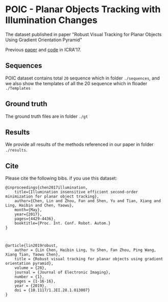 # POIC - Planar Objects Tracking with Illumination Changes

The dataset published in paper "Robust Visual Tracking for Planar Objects Using Gradient Orientation Pyramid"

Previous [paper](http://www.dabi.temple.edu/~hbling/publication/17esm-go.pdf) and [code](http://www.dabi.temple.edu/~hbling/code/ICRA17_GO-ESM_release.zip) in ICRA'17.

## Sequences
POIC dataset contains total `20` sequence which in folder `./sequences`, and we also show the templates of all the 20 sequence which in floader `./Templates`

## Ground truth
The ground truth files are in folder `./gt`

## Results
We provide all results of the methods referenced in our paper in folder `./results`.

## Cite
Please cite the following bibs. if you use this dataset:

	@inproceedings{chen2017illumination,
		title={Illumination insensitive efficient second-order minimization for planar object tracking},
		author={Chen, Lin and Zhou, Fan and Shen, Yu and Tian, Xiang and Ling, Haibin and Chen, Yaowu}, 
		month={May},  
		year={2017}, 
		pages={4429-4436},  
		booktitle={Proc. Int. Conf. Robot. Autom.}    
	}



	@article{lin2019robust,
		author = {Lin Chen, Haibin Ling, Yu Shen, Fan Zhou, Ping Wang, Xiang Tian, Yaowu Chen},	
		title = {Robust visual tracking for planar objects using gradient orientation pyramid},	
		volume = {28},	
		journal = {Journal of Electronic Imaging},	
		number = {1},	
		pages = {1-16-16},	
		year = {2019},	
		doi = {10.1117/1.JEI.28.1.013007}	
	}
